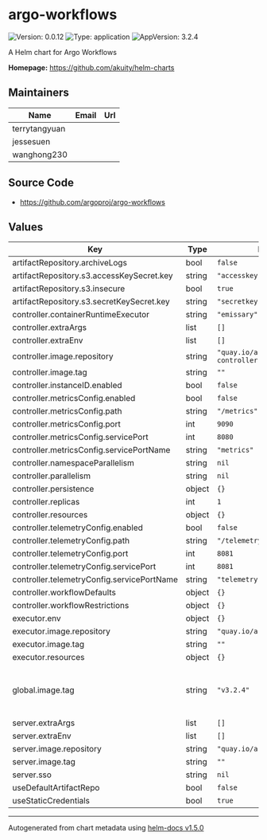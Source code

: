 # argo-workflows

![Version: 0.0.12](https://img.shields.io/badge/Version-0.0.12-informational?style=flat-square) ![Type: application](https://img.shields.io/badge/Type-application-informational?style=flat-square) ![AppVersion: 3.2.4](https://img.shields.io/badge/AppVersion-3.2.4-informational?style=flat-square)

A Helm chart for Argo Workflows

**Homepage:** <https://github.com/akuity/helm-charts>

## Maintainers

| Name | Email | Url |
| ---- | ------ | --- |
| terrytangyuan |  |  |
| jessesuen |  |  |
| wanghong230 |  |  |

## Source Code

* <https://github.com/argoproj/argo-workflows>

## Values

| Key | Type | Default | Description |
|-----|------|---------|-------------|
| artifactRepository.archiveLogs | bool | `false` |  |
| artifactRepository.s3.accessKeySecret.key | string | `"accesskey"` |  |
| artifactRepository.s3.insecure | bool | `true` |  |
| artifactRepository.s3.secretKeySecret.key | string | `"secretkey"` |  |
| controller.containerRuntimeExecutor | string | `"emissary"` |  |
| controller.extraArgs | list | `[]` |  |
| controller.extraEnv | list | `[]` |  |
| controller.image.repository | string | `"quay.io/argoproj/workflow-controller"` |  |
| controller.image.tag | string | `""` |  |
| controller.instanceID.enabled | bool | `false` |  |
| controller.metricsConfig.enabled | bool | `false` |  |
| controller.metricsConfig.path | string | `"/metrics"` |  |
| controller.metricsConfig.port | int | `9090` |  |
| controller.metricsConfig.servicePort | int | `8080` |  |
| controller.metricsConfig.servicePortName | string | `"metrics"` |  |
| controller.namespaceParallelism | string | `nil` |  |
| controller.parallelism | string | `nil` |  |
| controller.persistence | object | `{}` |  |
| controller.replicas | int | `1` |  |
| controller.resources | object | `{}` |  |
| controller.telemetryConfig.enabled | bool | `false` |  |
| controller.telemetryConfig.path | string | `"/telemetry"` |  |
| controller.telemetryConfig.port | int | `8081` |  |
| controller.telemetryConfig.servicePort | int | `8081` |  |
| controller.telemetryConfig.servicePortName | string | `"telemetry"` |  |
| controller.workflowDefaults | object | `{}` |  |
| controller.workflowRestrictions | object | `{}` |  |
| executor.env | object | `{}` |  |
| executor.image.repository | string | `"quay.io/argoproj/argoexec"` |  |
| executor.image.tag | string | `""` |  |
| executor.resources | object | `{}` |  |
| global.image.tag | string | `"v3.2.4"` | If defined, a tag applied to all Argo Workflows deployments |
| server.extraArgs | list | `[]` |  |
| server.extraEnv | list | `[]` |  |
| server.image.repository | string | `"quay.io/argoproj/argocli"` |  |
| server.image.tag | string | `""` |  |
| server.sso | string | `nil` |  |
| useDefaultArtifactRepo | bool | `false` |  |
| useStaticCredentials | bool | `true` |  |

----------------------------------------------
Autogenerated from chart metadata using [helm-docs v1.5.0](https://github.com/norwoodj/helm-docs/releases/v1.5.0)
